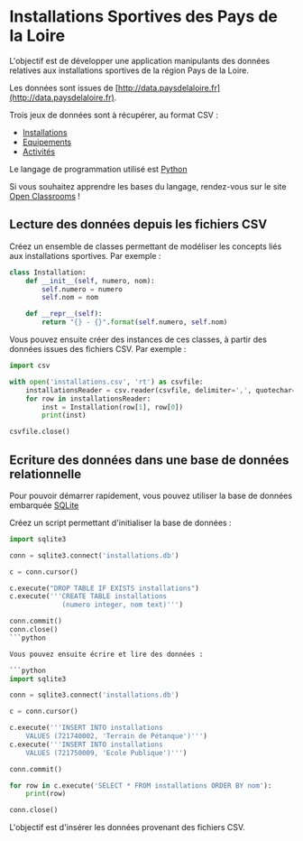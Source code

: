 # Installations Sportives des Pays de la Loire

L'objectif est de développer une application manipulants des données relatives aux installations sportives de la région Pays de la Loire.

Les données sont issues de [http://data.paysdelaloire.fr](http://data.paysdelaloire.fr). 

Trois jeux de données sont à récupérer, au format CSV : 

* [Installations](http://data.paysdelaloire.fr/donnees/detail/equipements-sportifs-espaces-et-sites-de-pratiques-en-pays-de-la-loire-fiches-installations)
* [Equipements](http://data.paysdelaloire.fr/donnees/detail/equipements-sportifs-espaces-et-sites-de-pratiques-en-pays-de-la-loire-fiches-equipements)
* [Activités](http://data.paysdelaloire.fr/donnees/detail/equipements-sportifs-espaces-et-sites-de-pratiques-en-pays-de-la-loire-activites-des-fiches-equ)

Le langage de programmation utilisé est [Python](https://www.python.org)

Si vous souhaitez apprendre les bases du langage, rendez-vous sur le site [Open Classrooms](http://openclassrooms.com/courses/apprenez-a-programmer-en-python) !

## Lecture des données depuis les fichiers CSV

Créez un ensemble de classes permettant de modéliser les concepts liés aux installations sportives. Par exemple : 

```python
class Installation:
	def __init__(self, numero, nom):
		self.numero = numero
		self.nom = nom

	def __repr__(self):
		return "{} - {}".format(self.numero, self.nom)
```

Vous pouvez ensuite créer des instances de ces classes, à partir des données issues des fichiers CSV. Par exemple : 

```python
import csv

with open('installations.csv', 'rt') as csvfile:
	installationsReader = csv.reader(csvfile, delimiter=',', quotechar='"')
	for row in installationsReader:	
		inst = Installation(row[1], row[0])
		print(inst)

csvfile.close()
```

## Ecriture des données dans une base de données relationnelle

Pour pouvoir démarrer rapidement, vous pouvez utiliser la base de données embarquée [SQLite](https://docs.python.org/3/library/sqlite3.html)

Créez un script permettant d'initialiser la base de données : 

```python
import sqlite3

conn = sqlite3.connect('installations.db')

c = conn.cursor()

c.execute("DROP TABLE IF EXISTS installations")
c.execute('''CREATE TABLE installations
             (numero integer, nom text)''')

conn.commit()
conn.close()
```python

Vous pouvez ensuite écrire et lire des données :

```python
import sqlite3

conn = sqlite3.connect('installations.db')

c = conn.cursor()

c.execute('''INSERT INTO installations 
	VALUES (721740002, 'Terrain de Pétanque')''')
c.execute('''INSERT INTO installations 
	VALUES (721750009, 'Ecole Publique')''')

conn.commit()

for row in c.execute('SELECT * FROM installations ORDER BY nom'):
	print(row)

conn.close()
```

L'objectif est d'insérer les données provenant des fichiers CSV.


